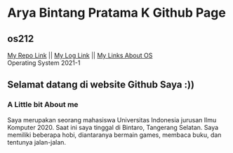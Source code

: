 # Arya Bintang Pratama K Github Page
## os212

[My Repo Link](https://github.com/abinbintang/os212) || [My Log Link](https://github.com/abinbintang/os212/blob/master/TXT/mylog.txt) || [My Links About OS](https://abinbintang.github.io/os212/LINKS/)<br>
Operating System 2021-1
## Selamat datang di website Github Saya :))
### A Little bit About me
Saya merupakan seorang mahasiswa Universitas Indonesia jurusan Ilmu Komputer 2020. Saat ini saya tinggal di Bintaro, Tangerang Selatan. Saya memiliki beberapa hobi, diantaranya bermain games, membaca buku, dan tentunya jalan-jalan.
